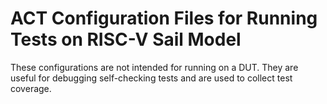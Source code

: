 # ACT Configuration Files for Running Tests on RISC-V Sail Model

These configurations are not intended for running on a DUT. They are useful for debugging self-checking tests and are used to collect test coverage.
